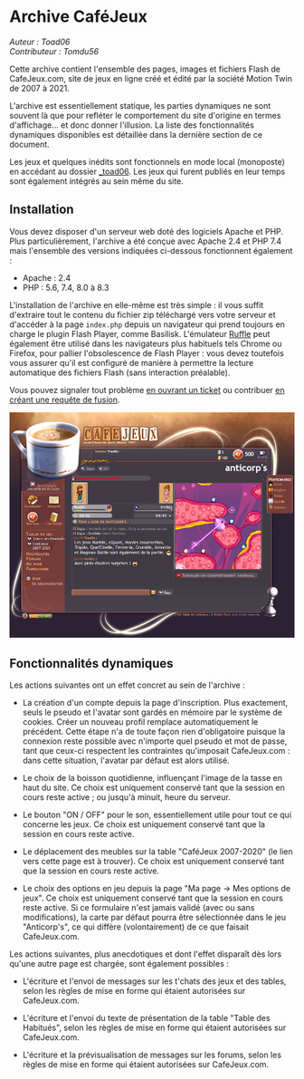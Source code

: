 # Archive CaféJeux

<em>Auteur : Toad06</em><br/>
<em>Contributeur : Tomdu56</em>

Cette archive contient l'ensemble des pages, images et fichiers Flash de CafeJeux.com, site de jeux en ligne créé et édité par la société Motion Twin de 2007 à 2021.

L'archive est essentiellement statique, les parties dynamiques ne sont souvent là que pour refléter le comportement du site d'origine en termes d'affichage... et donc donner l'illusion. La liste des fonctionnalités dynamiques disponibles est détaillée dans la dernière section de ce document.

Les jeux et quelques inédits sont fonctionnels en mode local (monoposte) en accédant au dossier <a href="_toad06">_toad06</a>. Les jeux qui furent publiés en leur temps sont également intégrés au sein même du site.


## Installation

Vous devez disposer d'un serveur web doté des logiciels Apache et PHP. Plus particulièrement, l'archive a été conçue avec Apache 2.4 et PHP 7.4 mais l'ensemble des versions indiquées ci-dessous fonctionnent également :
- Apache : 2.4
- PHP : 5.6, 7.4, 8.0 à 8.3 

L'installation de l'archive en elle-même est très simple : il vous suffit d'extraire tout le contenu du fichier zip téléchargé vers votre serveur et d'accéder à la page `index.php` depuis un navigateur qui prend toujours en charge le plugin Flash Player, comme Basilisk. L'émulateur <a href="https://github.com/ruffle-rs/ruffle">Ruffle</a> peut également être utilisé dans les navigateurs plus habituels tels Chrome ou Firefox, pour pallier l'obsolescence de Flash Player : vous devez toutefois vous assurer qu'il est configuré de manière à permettre la lecture automatique des fichiers Flash (sans interaction préalable).

Vous pouvez signaler tout problème <a href="https://github.com/Toad06/CafeJeux-Archive/issues">en ouvrant un ticket</a> ou contribuer <a href="https://github.com/Toad06/CafeJeux-Archive/pulls">en créant une requête de fusion</a>.


<a href="https://github.com/Toad06/CafeJeux-Archive"><img src="presentation.png?raw=true" alt="" /></a>


## Fonctionnalités dynamiques

Les actions suivantes ont un effet concret au sein de l'archive :

- La création d'un compte depuis la page d'inscription. Plus exactement, seuls le pseudo et l'avatar sont gardés en mémoire par le système de cookies. Créer un nouveau profil remplace automatiquement le précédent. Cette étape n'a de toute façon rien d'obligatoire puisque la connexion reste possible avec n'importe quel pseudo et mot de passe, tant que ceux-ci respectent les contraintes qu'imposait CafeJeux.com : dans cette situation, l'avatar par défaut est alors utilisé.

- Le choix de la boisson quotidienne, influençant l'image de la tasse en haut du site. Ce choix est uniquement conservé tant que la session en cours reste active ; ou jusqu'à minuit, heure du serveur.

- Le bouton "ON / OFF" pour le son, essentiellement utile pour tout ce qui concerne les jeux. Ce choix est uniquement conservé tant que la session en cours reste active.

- Le déplacement des meubles sur la table "CaféJeux 2007-2020" (le lien vers cette page est à trouver). Ce choix est uniquement conservé tant que la session en cours reste active.

- Le choix des options en jeu depuis la page "Ma page -> Mes options de jeux". Ce choix est uniquement conservé tant que la session en cours reste active. Si ce formulaire n'est jamais validé (avec ou sans modifications), la carte par défaut pourra être sélectionnée dans le jeu "Anticorp's", ce qui diffère (volontairement) de ce que faisait CafeJeux.com.

Les actions suivantes, plus anecdotiques et dont l'effet disparaît dès lors qu'une autre page est chargée, sont également possibles :

- L'écriture et l'envoi de messages sur les t'chats des jeux et des tables, selon les règles de mise en forme qui étaient autorisées sur CafeJeux.com.

- L'écriture et l'envoi du texte de présentation de la table "Table des Habitués", selon les règles de mise en forme qui étaient autorisées sur CafeJeux.com.

- L'écriture et la prévisualisation de messages sur les forums, selon les règles de mise en forme qui étaient autorisées sur CafeJeux.com.